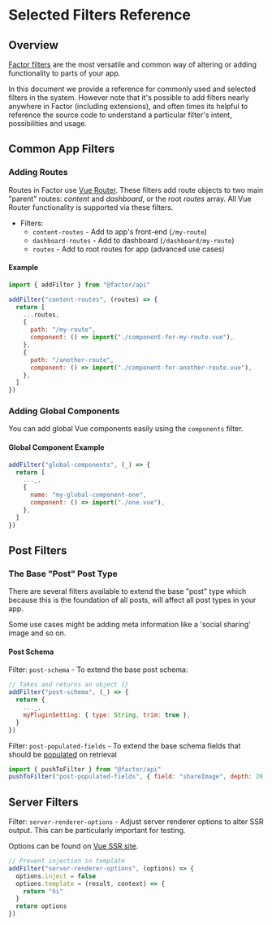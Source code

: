 # Selected Filters Reference

## Overview

[Factor filters](./filters) are the most versatile and common way of altering or adding functionality to parts of your app.

In this document we provide a reference for commonly used and selected filters in the system. However note that it's possible to add filters nearly anywhere in Factor (including extensions), and often times its helpful to reference the source code to understand a particular filter's intent, possibilities and usage.

## Common App Filters

### Adding Routes

Routes in Factor use [Vue Router](https://router.vuejs.org). These filters add route objects to two main "parent" routes: _content_ and _dashboard_, or the root _routes_ array. All Vue Router functionality is supported via these filters.

- Filters:
  - `content-routes` - Add to app's front-end (`/my-route`)
  - `dashboard-routes` - Add to dashboard (`/dashboard/my-route`)
  - `routes` - Add to root routes for app (advanced use cases)

#### Example

```js
import { addFilter } from "@factor/api"

addFilter("content-routes", (routes) => {
  return [
    ...routes,
    {
      path: "/my-route",
      component: () => import("./component-for-my-route.vue"),
    },
    {
      path: "/another-route",
      component: () => import("./component-for-another-route.vue"),
    },
  ]
})
```

### Adding Global Components

You can add global Vue components easily using the `components` filter.

#### Global Component Example

```js
addFilter("global-components", (_) => {
  return [
    ..._,
    {
      name: "my-global-component-one",
      component: () => import("./one.vue"),
    },
  ]
})
```

## Post Filters

### The Base "Post" Post Type

There are several filters available to extend the base "post" type which because this is the foundation of all posts, will affect all post types in your app.

Some use cases might be adding meta information like a 'social sharing' image and so on.

#### Post Schema

Filter: `post-schema` - To extend the base post schema:

```js
// Takes and returns an object {}
addFilter("post-schema", (_) => {
  return {
    ..._,
    myPluginSetting: { type: String, trim: true },
  }
})
```

Filter: `post-populated-fields` - To extend the base schema fields that should be [populated](https://mongoosejs.com/docs/populate.html) on retrieval

```js
import { pushToFilter } from "@factor/api"
pushToFilter("post-populated-fields", { field: "shareImage", depth: 20 })
```

## Server Filters

Filter: `server-renderer-options` - Adjust server renderer options to alter SSR output. This can be particularly important for testing.

Options can be found on [Vue SSR site](https://ssr.vuejs.org/api/#renderer-options).

```js
// Prevent injection in template
addFilter("server-renderer-options", (options) => {
  options.inject = false
  options.template = (result, context) => {
    return "hi"
  }
  return options
})
```
